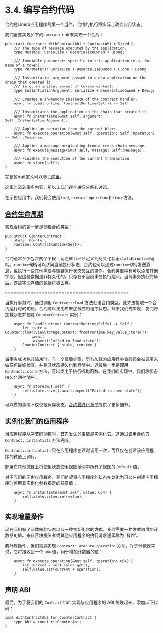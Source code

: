 # 3.4. 编写合约代码

合约是Linera应用程序的第一个组件，合约的执行将实际上改变应用状态。

我们需要实现如下的`Contract` trait来实现一个合约：

```rust,ignore
pub trait Contract: WithContractAbi + ContractAbi + Sized {
    /// The type of message executed by the application.
    type Message: Serialize + DeserializeOwned + Debug;

    /// Immutable parameters specific to this application (e.g. the name of a token).
    type Parameters: Serialize + DeserializeOwned + Clone + Debug;

    /// Instantiation argument passed to a new application on the chain that created it
    /// (e.g. an initial amount of tokens minted).
    type InstantiationArgument: Serialize + DeserializeOwned + Debug;

    /// Creates a in-memory instance of the contract handler.
    async fn load(runtime: ContractRuntime<Self>) -> Self;

    /// Instantiates the application on the chain that created it.
    async fn instantiate(&mut self, argument: Self::InstantiationArgument);

    /// Applies an operation from the current block.
    async fn execute_operation(&mut self, operation: Self::Operation) -> Self::Response;

    /// Applies a message originating from a cross-chain message.
    async fn execute_message(&mut self, message: Self::Message);

    /// Finishes the execution of the current transaction.
    async fn store(self);
}
```

完整的trait定义可以参见[这里](https://github.com/linera-io/linera-protocol/blob/main/linera-sdk/src/lib.rs)。

这里涉及到很多内容，所以让我们逐个进行分解和讨论。

在示例应用中，我们将会使用`load`, `execute_operation`和`store`方法。

## [合约生命周期](https://linera-dev.respeer.ai/#/zh_CN/sdk/contract?id=the-contract-lifecycle)

实现合约的第一步是创建合约类型：

```rust,ignore
pub struct CounterContract {
    state: Counter,
    runtime: ContractRuntime<Self>,
}
```

合约通常至少包含两个字段：前述章节已经定义的持久化状态`state`和`runtime`句柄。`runtime`句柄可以访问当前执行状态，合约也可以通过`runtime`句柄发送消息，或执行一些其他需要与微链执行状态交互的操作。合约类型中也可以添加其他字段，但这些数据是非持久化的，只存在于当前事务执行期间，当前事务执行完毕后，这些字段存储的数据将被丢弃。

============================================

当执行事务时，通过调用 `Contract::load` 方法创建合约类型。此方法接收一个合约运行时的句柄，合约可以使用它来加载应用程序状态。对于我们的实现，我们将加载状态并创建 `CounterContract` 实例：

```rust,ignore
    async fn load(runtime: ContractRuntime<Self>) -> Self {
        let state = Counter::load(ViewStorageContext::from(runtime.key_value_store()))
            .await
            .expect("Failed to load state");
        CounterContract { state, runtime }
    }
```

当事务成功执行结束时，有一个最后步骤，所有加载的应用程序合约都会被调用来做任何最终检查，并将其状态持久化到存储中。这最后一步是调用 `Contract::store` 方法，可以类比于执行析构函数。在我们的实现中，我们将状态持久化回存储中：

```rust,ignore
    async fn store(mut self) {
        self.state.save().await.expect("Failed to save state");
    }
```

可以做的事情不仅仅是保存状态，[合约最终化章节](../advanced_topics/contract_finalize.md)提供了更多细节。

## 实例化我们的应用程序

当应用程序从字节码创建时，首先发生的事情是实例化它。这通过调用合约的 `Contract::instantiate` 方法完成。

`Contract::instantiate` 只在应用程序创建时调用一次，而且仅在创建该应用程序的微链上调用。

部署在其他微链上将使用状态使用视图范例中所有子视图的 `Default` 值。

对于我们的示例应用程序，我们希望将应用程序的状态初始化为可以在创建应用程序时使用其实例化参数指定的任意值：

```rust,ignore
    async fn instantiate(&mut self, value: u64) {
        self.state.value.set(value);
    }
```

## 实现增量操作

现在我们有了计数器的状态以及一种初始化它的方式，我们需要一种方式来增加计数器的值。来自区块提议者或其他应用程序的执行请求通常称为 '操作'。

要处理操作，我们需要实现 `Contract::execute_operation` 方法。对于计数器来说，它将接收到一个 `u64` 值，用于增加计数器的值：

```rust,ignore
    async fn execute_operation(&mut self, operation: u64) {
        let current = self.value.get();
        self.value.set(current + operation);
    }
```

## 声明 ABI

最后，为了将我们的 `Contract` trait 实现与应用程序的 ABI 关联起来，添加以下代码：

```rust,ignore
impl WithContractAbi for CounterContract {
    type Abi = counter::CounterAbi;
}
```
